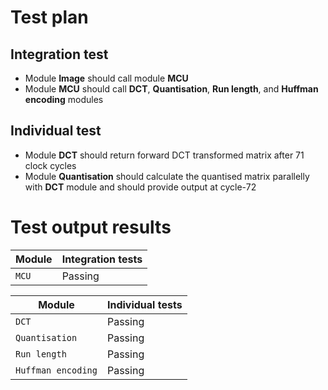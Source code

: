   # Test plan
  ## Integration test
  * Module **Image** should call module **MCU**
  * Module **MCU** should call **DCT**, **Quantisation**, **Run length**, and **Huffman encoding** modules
  
  ## Individual test
  * Module **DCT** should return forward DCT transformed matrix after 71 clock cycles
  * Module **Quantisation** should calculate the quantised matrix parallelly with **DCT** module and should provide output at cycle-72
  
  # Test output results
  | Module | Integration tests |
  | ------ | ----------------- |
  | `MCU`  | Passing           |


| Module | Individual tests |
  | ------ | ---------------- |
  | `DCT`  | Passing          |
  | `Quantisation`| Passing   |
  | `Run length`  | Passing   |
  | `Huffman encoding`| Passing |
  

